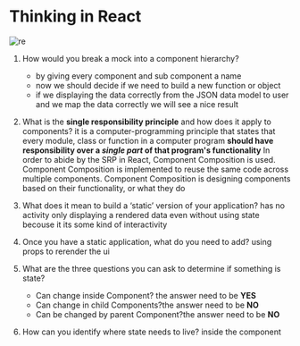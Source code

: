 # Thinking in React

![re](https://devtrust.biz/wp-content/uploads/2021/08/Thinking-in-React2.jpg)

1. How would you break a mock into a component hierarchy?

   - by giving every component and sub component a name
   - now we should decide if we need to build a new function or object
   - if we displaying the data correctly from the JSON data model to user and we map the data correctly we will see a nice result

2. What is the **single responsibility principle** and how does it apply to components?
   it is a computer-programming principle that states that every module, class or function in a computer program **should have responsibility over a _single part_ of that program's functionality** In order to abide by the SRP in React, Component Composition is used. Component Composition is implemented to reuse the same code across multiple components. Component Composition is designing components based on their functionality, or what they do
3. What does it mean to build a ‘static’ version of your application?
   has no activity only displaying a rendered data even without using state becouse it its some kind of interactivity

4. Once you have a static application, what do you need to add? using props to rerender the ui

5. What are the three questions you can ask to determine if something is state?

   - Can change inside Component? the answer need to be **YES**
   - Can change in child Components?the answer need to be **NO**
   - Can be changed by parent Component?the answer need to be **NO**

6. How can you identify where state needs to live? inside the component
